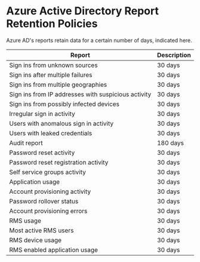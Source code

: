 <properties
	pageTitle="Azure Active Directory Report Retention Policies | Windows Azure"
	description="Retention policies on report data in your Azure Active Directory"
	services="active-directory"
	documentationCenter=""
	authors="kenhoff"
	manager="mbaldwin"
	editor=""/>

<tags
	ms.service="active-directory"
	ms.date="12/07/2015"
	wacn.date=""/>

# Azure Active Directory Report Retention Policies

Azure AD's reports retain data for a certain number of days, indicated here.

|	Report												|	Description	|
|	------												|	-----		|
|	Sign ins from unknown sources						|	30 days		|
|	Sign ins after multiple failures					|	30 days		|
|	Sign ins from multiple geographies					|	30 days		|
|	Sign ins from IP addresses with suspicious activity	|	30 days		|
|	Sign ins from possibly infected devices				|	30 days		|
|	Irregular sign in activity							|	30 days		|
|	Users with anomalous sign in activity				|	30 days		|
|	Users with leaked credentials						|	30 days		|
|	Audit report										|	180 days	|
|	Password reset activity								|	30 days		|
|	Password reset registration activity				|	30 days		|
|	Self service groups activity						|	30 days		|
|	Application usage									|	30 days		|
|	Account provisioning activity						|	30 days		|
|	Password rollover status							|	30 days		|
|	Account provisioning errors							|	30 days		|
|	RMS usage											|	30 days		|
|	Most active RMS users								|	30 days		|
|	RMS device usage									|	30 days		|
|	RMS enabled application usage						|	30 days		|
 

